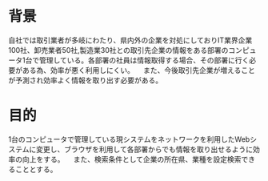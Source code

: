# 背景
自社では取引業者が多岐にわたり、県内外の企業を対処にしておりIT業界企業100社、卸売業者50社,製造業30社との取引先企業の情報をある部署のコンピュータ1台で管理している。各部署の社員は情報取得する場合、その部署に行く必要がある為、効率が悪く利用しにくい。
　また、今後取引先企業が増えることが予測され効率よく情報を取り出す必要がある。
# 目的
1台のコンピュータで管理している現システムをネットワークを利用したWebシステムに変更し、ブラウザを利用して各部署からでも情報を取り出せるように効率の向上をする。
　また、検索条件として企業の所在県、業種を設定検索できることとする。